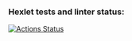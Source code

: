 ### Hexlet tests and linter status:
[![Actions Status](https://github.com/Azirsan/data-analytics-project-100/actions/workflows/hexlet-check.yml/badge.svg)](https://github.com/Azirsan/data-analytics-project-100/actions)